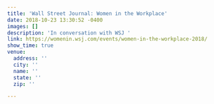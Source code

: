 ```yaml
---
title: 'Wall Street Journal: Women in the Workplace'
date: 2018-10-23 13:30:52 -0400
images: []
description: 'In conversation with WSJ '
link: https://womenin.wsj.com/events/women-in-the-workplace-2018/
show_time: true
venue:
  address: ''
  city: ''
  name: ''
  state: ''
  zip: ''

---
```

